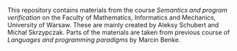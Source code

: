 This repository contains materials from the course *Semantics and program verification* on the 
Faculty of Mathematics, Informatics and Mechanics, University of Warsaw. These are mainly created
by Aleksy Schubert and Michał Skrzypczak. Parts of the materials are taken from previous course
of *Languages and programming paradigms* by Marcin Benke.
